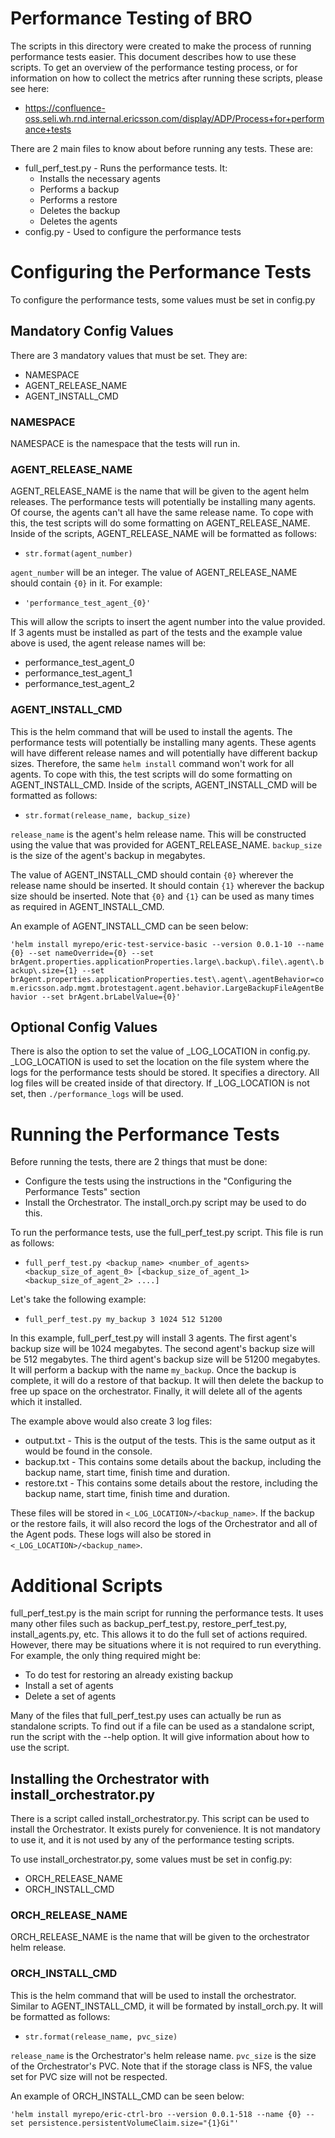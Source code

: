 # Performance Testing of BRO

The scripts in this directory were created to make the process of running performance tests easier. This document describes how to use these scripts.
To get an overview of the performance testing process, or for information on how to collect the metrics after running these scripts, please see here:

* https://confluence-oss.seli.wh.rnd.internal.ericsson.com/display/ADP/Process+for+performance+tests


There are 2 main files to know about before running any tests. These are:

* full_perf_test.py - Runs the performance tests. It:
    * Installs the necessary agents
    * Performs a backup
    * Performs a restore
    * Deletes the backup
    * Deletes the agents
* config.py - Used to configure the performance tests

# Configuring the Performance Tests

To configure the performance tests, some values must be set in config.py

## Mandatory Config Values
There are 3 mandatory values that must be set. They are:

* NAMESPACE
* AGENT_RELEASE_NAME
* AGENT_INSTALL_CMD

### NAMESPACE

NAMESPACE is the namespace that the tests will run in.

### AGENT_RELEASE_NAME

AGENT_RELEASE_NAME is the name that will be given to the agent helm releases. The performance tests will potentially be installing many agents.
Of course, the agents can't all have the same release name. To cope with this, the test scripts will do some formatting on AGENT_RELEASE_NAME.
Inside of the scripts, AGENT_RELEASE_NAME will be formatted as follows:

* `str.format(agent_number)`

`agent_number` will be an integer. The value of AGENT_RELEASE_NAME should contain `{0}` in it. For example:

* `'performance_test_agent_{0}'`

This will allow the scripts to insert the agent number into the value provided.
If 3 agents must be installed as part of the tests and the example value above is used, the agent release names will be:

* performance_test_agent_0
* performance_test_agent_1
* performance_test_agent_2

### AGENT_INSTALL_CMD

This is the helm command that will be used to install the agents. The performance tests will potentially be installing many agents.
These agents will have different release names and will potentially have different backup sizes.
Therefore, the same `helm install` command won't work for all agents. To cope with this, the test scripts will do some formatting on AGENT_INSTALL_CMD.
Inside of the scripts, AGENT_INSTALL_CMD will be formatted as follows:

* `str.format(release_name, backup_size)`

`release_name` is the agent's helm release name. This will be constructed using the value that was provided for AGENT_RELEASE_NAME.
`backup_size` is the size of the agent's backup in megabytes.

The value of AGENT_INSTALL_CMD should contain `{0}` wherever the release name should be inserted.
It should contain `{1}` wherever the backup size should be inserted. Note that `{0}` and `{1}` can be used as many times as required in AGENT_INSTALL_CMD.

An example of AGENT_INSTALL_CMD can be seen below:

`'helm install myrepo/eric-test-service-basic --version 0.0.1-10 --name {0} --set nameOverride={0} --set brAgent.properties.applicationProperties.large\.backup\.file\.agent\.backup\.size={1} --set brAgent.properties.applicationProperties.test\.agent\.agentBehavior=com.ericsson.adp.mgmt.brotestagent.agent.behavior.LargeBackupFileAgentBehavior --set brAgent.brLabelValue={0}'`

## Optional Config Values

There is also the option to set the value of _LOG_LOCATION in config.py.
_LOG_LOCATION is used to set the location on the file system where the logs for the performance tests should be stored.
It specifies a directory. All log files will be created inside of that directory.
If _LOG_LOCATION is not set, then `./performance_logs` will be used.

# Running the Performance Tests

Before running the tests, there are 2 things that must be done:

* Configure the tests using the instructions in the "Configuring the Performance Tests" section
* Install the Orchestrator. The install_orch.py script may be used to do this.

To run the performance tests, use the full_perf_test.py script. This file is run as follows:

* `full_perf_test.py <backup_name> <number_of_agents> <backup_size_of_agent_0> [<backup_size_of_agent_1> <backup_size_of_agent_2> ....]`

Let's take the following example:

* `full_perf_test.py my_backup 3 1024 512 51200`

In this example, full_perf_test.py will install 3 agents. The first agent's backup size will be 1024 megabytes.
The second agent's backup size will be 512 megabytes. The third agent's backup size will be 51200 megabytes.
It will perform a backup with the name `my_backup`. Once the backup is complete, it will do a restore of that backup.
It will then delete the backup to free up space on the orchestrator. Finally, it will delete all of the agents which it installed.

The example above would also create 3 log files:

* output.txt - This is the output of the tests. This is the same output as it would be found in the console.
* backup.txt - This contains some details about the backup, including the backup name, start time, finish time and duration.
* restore.txt - This contains some details about the restore, including the backup name, start time, finish time and duration.

These files will be stored in `<_LOG_LOCATION>/<backup_name>`.
If the backup or the restore fails, it will also record the logs of the Orchestrator and all of the Agent pods.
These logs will also be stored in `<_LOG_LOCATION>/<backup_name>`.

# Additional Scripts

full_perf_test.py is the main script for running the performance tests. It uses many other files such as backup_perf_test.py, restore_perf_test.py, install_agents.py, etc.
This allows it to do the full set of actions required. However, there may be situations where it is not required to run everything.
For example, the only thing required might be:

* To do test for restoring an already existing backup
* Install a set of agents
* Delete a set of agents

Many of the files that full_perf_test.py uses can actually be run as standalone scripts.
To find out if a file can be used as a standalone script, run the script with the --help option. It will give information about how to use the script.

## Installing the Orchestrator with install_orchestrator.py

There is a script called install_orchestrator.py. This script can be used to install the Orchestrator. It exists purely for convenience.
It is not mandatory to use it, and it is not used by any of the performance testing scripts.

To use install_orchestrator.py, some values must be set in config.py:

* ORCH_RELEASE_NAME
* ORCH_INSTALL_CMD

### ORCH_RELEASE_NAME

ORCH_RELEASE_NAME is the name that will be given to the orchestrator helm release.

### ORCH_INSTALL_CMD

This is the helm command that will be used to install the orchestrator.
Similar to AGENT_INSTALL_CMD, it will be formated by install_orch.py. It will be formatted as follows:

* `str.format(release_name, pvc_size)`

`release_name` is the Orchestrator's helm release name. `pvc_size` is the size of the Orchestrator's PVC.
Note that if the storage class is NFS, the value set for PVC size will not be respected.

An example of ORCH_INSTALL_CMD can be seen below:

`'helm install myrepo/eric-ctrl-bro --version 0.0.1-518 --name {0} --set persistence.persistentVolumeClaim.size="{1}Gi"'`
